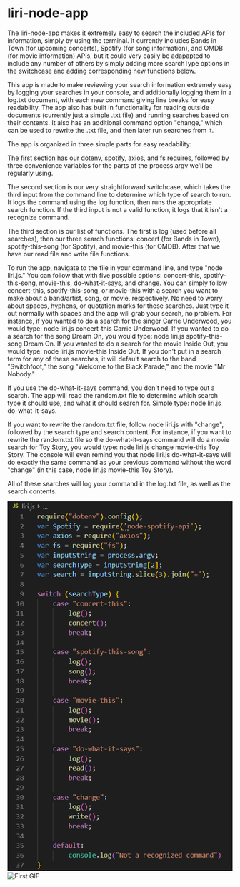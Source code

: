 # liri-node-app

<!-- Clearly state the problem the app is trying to solve (i.e. what is it doing and why) -->
The liri-node-app makes it extremely easy to search the included APIs for information, simply by using the terminal. It currently includes Bands in Town (for upcoming concerts), Spotify (for song information), and OMDB (for movie information) APIs, but it could very easily be adapapted to include any number of others by simply adding more searchType options in the switchcase and adding corresponding new functions below. 

This app is made to make reviewing your search information extremely easy by logging your searches in your console, and additionally logging them in a log.txt document, with each new command giving line breaks for easy readability. The app also has built in functionality for reading outside documents (currently just a simple .txt file) and running searches based on their contents. It also has an additional command option "change," which can be used to rewrite the .txt file, and then later run searches from it.


<!-- Give a high-level overview of how the app is organized -->

The app is organized in three simple parts for easy readability:

The first section has our dotenv, spotify, axios, and fs requires, followed by three convenience variables for the parts of the process.argv we'll be regularly using.

The second section is our very straightforward switchcase, which takes the third input from the command line to determine which type of search to run. It logs the command using the log function, then runs the appropriate search function. If the third input is not a valid function, it logs that it isn't a recognize command.

The third section is our list of functions. The first is log (used before all searches), then our three search functions: concert (for Bands in Town), spotify-this-song (for Spotify), and movie-this (for OMDB). After that we have our read file and write file functions.

<!-- Give start-to-finish instructions on how to run the app -->

To run the app, navigate to the file in your command line, and type "node liri.js." You can follow that with five possible options: concert-this, spotify-this-song, movie-this, do-what-it-says, and change. You can simply follow concert-this, spotify-this-song, or movie-this with a search you want to make about a band/artist, song, or movie, respectively. No need to worry about spaces, hyphens, or quotation marks for these searches. Just type it out normally with spaces and the app will grab your search, no problem. For instance, if you wanted to do a search for the singer Carrie Underwood, you would type: node liri.js concert-this Carrie Underwood. If you wanted to do a search for the song Dream On, you would type: node liri.js spotify-this-song Dream On. If you wanted to do a search for the movie Inside Out, you would type: node liri.js movie-this Inside Out. If you don't put in a search term for any of these searches, it will default search to the band "Switchfoot," the song "Welcome to the Black Parade," and the movie "Mr Nobody."

If you use the do-what-it-says command, you don't need to type out a search. The app will read the random.txt file to determine which search type it should use, and what it should search for. Simple type: node liri.js do-what-it-says.

If you want to rewrite the random.txt file, follow node liri.js with "change", followed by the search type and search content. For instance, if you want to rewrite the random.txt file so the do-what-it-says command will do a movie search for Toy Story, you would type: node liri.js change movie-this Toy Story. The console will even remind you that node liri.js do-what-it-says will do exactly the same command as your previous command without the word "change" (in this case, node liri.js movie-this Toy Story).

All of these searches will log your command in the log.txt file, as well as the search contents.

<!-- Include screenshots, gifs or videos of the app functioning -->

![First Screenshot](/screenshot1.png)
![First GIF](/liri1.gif)

<!-- Contain a link to a deployed version of the app -->



<!-- Clearly list the technologies used in the app -->



<!-- State your role in the app development -->

